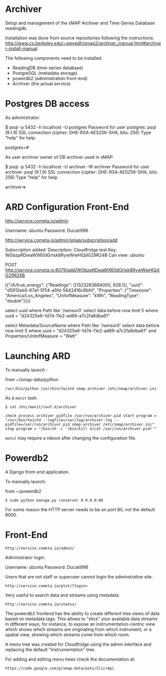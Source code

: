 
Archiver
==

Setup and management of the sMAP Archiver and Time-Series Database readingdb.

Installation was done from source repositories following the instructions:
http://www.cs.berkeley.edu/~stevedh/smap2/archiver_manual.html#archiver-install-manual

The following components need to be installed:
- ReadingDB (time-series database)
- PostgreSQL (metadata storage)
- powerdb2 (administration front-end)
- Archiver (the actual service)

Postgres DB access
===

As administrator:

$ psql -p 5432 -h localhost -U postgres
Password for user postgres: <Ducati996>
psql (9.1.9)
SSL connection (cipher: DHE-RSA-AES256-SHA, bits: 256)
Type "help" for help.

postgres=# 

As user archiver owner of DB archiver used in sMAP:

$ psql -p 5432 -h localhost -U archiver -W archiver
Password for user archiver: <Ducati996>
psql (9.1.9)
SSL connection (cipher: DHE-RSA-AES256-SHA, bits: 256)
Type "help" for help.

archiver=> 

ARD Configuration Front-End
===

http://service.cometa.io/admin

Username: ubuntu
Password: Ducati996

http://service.cometa.io/admin/smap/subscription/add

Subscription added:
Description: Cloudfridge test
Key: WGbzpRDwaWX60dGrIsk8RywWwHlQdG29R24B
Can view: ubuntu

POST http://service.cometa.io:8079/add/WGbzpRDwaWX60dGrIsk8RywWwHlQdG29R24B

[{"/A/true_energy": {"Readings": [[1323283884000, 828.1]], "uuid": "d5912eb5-67af-5f54-a5fd-5642416c6bfd", "Properties": {"Timezone": "America/Los_Angeles", "UnitofMeasure": "kWh", "ReadingType": "double"}}}]

select uuid where Path like '/sensor0'
select data before now limit 5 where uuid = "d24325e6-1d7d-11e2-ad69-a7c2fa8dba61"

select Metadata/SourceName where Path like '/sensor0'
select  data before now limit 5 where uuid = "d24325e6-1d7d-11e2-ad69-a7c2fa8dba61" and Properties/UnitofMeasure = "Watt"

Launching ARD
===

To manually launch :

from ~/smap-data/python

`/usr/bin/python /usr/bin/twistd smap-archiver /etc/smap/archiver.ini`

As a `monit` task:

`$ cat /etc/monit/conf.d/archiver`

`check process archiver pidfile /var/run/archiver.pid
    start program = "/usr/bin/twistd --logfile=/var/log/archiver.log --pidfile=/var/run/archiver.pid smap-archiver /etc/smap/archiver.ini"
	stop program = "/bin/sh -c '/bin/kill $(cat /var/run/archiver.pid)'"`

`monit` may require a reboot after changing the configuration file.


Powerdb2
===

A Django front-end application.

To manually launch:

from ~/powerdb2

`$ sudo python manage.py runserver 0.0.0.0:80`

For some reason the HTTP server needs to be on port 80, not the default 8000.

Front-End
===

`http://service.cometa.io/admin/`

Administrator login:

Username: ubuntu
Password: Ducati996

Users that are not staff or superuser cannot login the adminstrative site.

`http://service.cometa.io/plot/?login=`

Very useful to search data and streams using metadata:

`http://service.cometa.io/status/`

The powerdb2 frontend has the ability to create different tree views of 
data based on metadata tags. This allows to "slice" your available data streams in different ways; 
for instance, to expose an instrumentation-centric view which shows which streams are originating from 
which instrument, or a spatial view, showing which streams come from which room.

A menu tree was created for Cloudfridge using the admin interface and replacing
the default "Instrumentation" tree.

For adding and editing menu trees check the documentation at:

`https://code.google.com/p/smap-data/wiki/SlicrApi`




